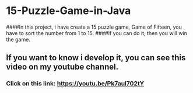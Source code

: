 # 15-Puzzle-Game-in-Java
####In this project, i have create a 15 puzzle game, Game of Fifteen, you have to sort the number from 1 to 15.
####If you can do it, then you will win the game.

## If you want to know i develop it, you can see this video on my youtube channel.
### Click on this link: https://youtu.be/Pk7aul702tY
